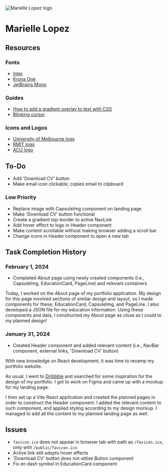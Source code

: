 ![Marielle Lopez logo](./public//favicon.ico)

# Marielle Lopez

## Resources

### Fonts

- [Inter](https://fonts.google.com/specimen/Inter)
- [Krona One](https://fonts.google.com/specimen/Krona+One)
- [JetBrains Mono](https://fonts.google.com/specimen/JetBrains+Mono)

### Guides

- [How to add a gradient overlay to text with CSS](https://fossheim.io/writing/posts/css-text-gradient/)
- [Blinking cursor](https://phuoc.ng/collection/css-animation/blinking-cursor/)

### Icons and Logos

- [University of Melbourne logo](https://i0.wp.com/afribary.com/opportunities/wp-content/uploads/2021/07/CS-UOM-logo.png?fit=600%2C400&ssl=1)
- [RMIT logo](https://upload.wikimedia.org/wikipedia/commons/thumb/5/51/RMIT_University_Logo.svg/1280px-RMIT_University_Logo.svg.png)
- [ACU logo](https://dassh.edu.au/wp-content/uploads/Australian-Catholic-University-logo.png)

## To-Do

- Add 'Download CV' button
- Make email icon clickable; copies email to clipboard

### Low Priority

- Replace image with CapsuleImg component on landing page
- Make 'Download CV' button functional
- Create a gradient top-border to active NavLink
- Add hover effect to logo in Header component
- Make content scrollable without making browser adding a scroll bar
- Change icons in Header component to open a new tab

## Task Completion History

### February 1, 2024

- Completed About page using newly created components (i.e., CapsuleImg, EducationCard, PageLine) and relevant containers

Today, I worked on the About page of my portfolio application. My design for this page involved sections of similar design and layout, so I made components for these; EducationCard, CapsuleImg, and PageLine. I also developed a JSON file for my education information. Using these components and data, I constructed my About page as close as I could to my planned design!

### January 31, 2024

- Created Header component and added relevant content (i.e., NavBar component, external links, 'Download CV' button)

With new knowledge on React development, it was time to revamp my portfolio website.

As usual, I went to [Dribbble](https://www.dribble.com/) and searched for some inspiration for the design of my portfolio. I got to work on Figma and came up with a mockup for my landing page.

I then set up a Vite React application and created the planned pages in order to construct the Header component. I added the relevant content to such component, and applied styling according to my design mockup. I managed to add all the content to my planned landing page as well.

## Issues

- `favicon.ico` does not appear in browser tab with path as `/favicon.ico`, only with `/public/favicon.ico`
- Active link still adopts hover effects
- 'Download CV' button does not utilise Button component
- Fix en dash symbol in EducationCard component

